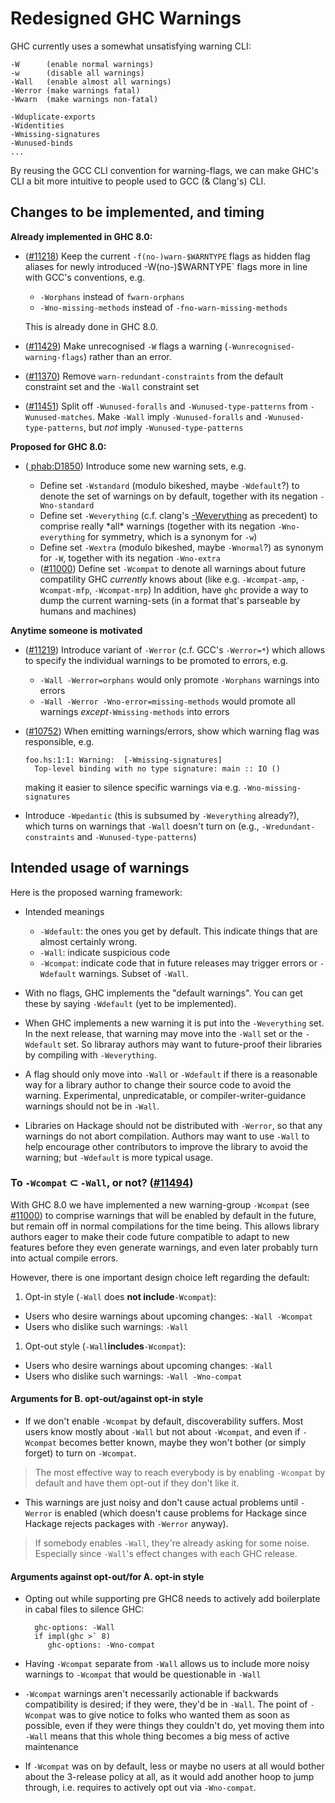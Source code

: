 # Redesigned GHC Warnings


GHC currently uses a somewhat unsatisfying warning CLI:

```wiki
-W      (enable normal warnings)
-w      (disable all warnings)
-Wall   (enable almost all warnings)
-Werror (make warnings fatal)
-Wwarn  (make warnings non-fatal)

-Wduplicate-exports
-Widentities
-Wmissing-signatures
-Wunused-binds
...
```


By reusing the GCC CLI convention for warning-flags, we can make GHC's CLI a bit more intuitive to people used to GCC (& Clang's) CLI.

## Changes to be implemented, and timing

**Already implemented in GHC 8.0:**

- ([\#11218](https://gitlab.haskell.org//ghc/ghc/issues/11218)) Keep the current `-f(no-)warn-$WARNTYPE` flags as hidden flag aliases for newly introduced -W(no-)$WARNTYPE\` flags more in line with GCC's conventions, e.g.

  - `-Worphans` instead of `fwarn-orphans`
  - `-Wno-missing-methods` instead of `-fno-warn-missing-methods`

  This is already done in GHC 8.0.

- ([\#11429](https://gitlab.haskell.org//ghc/ghc/issues/11429)) Make unrecognised `-W` flags a warning (`-Wunrecognised-warning-flags`) rather than an error. 

- ([\#11370](https://gitlab.haskell.org//ghc/ghc/issues/11370)) Remove `warn-redundant-constraints` from the default constraint set and the `-Wall` constraint set

- ([\#11451](https://gitlab.haskell.org//ghc/ghc/issues/11451)) Split off `-Wunused-foralls` and `-Wunused-type-patterns` from `-Wunused-matches`. Make `-Wall` imply `-Wunused-foralls` and `-Wunused-type-patterns`, but *not* imply `-Wunused-type-patterns`

**Proposed for GHC 8.0:**

- ([ phab:D1850](https://phabricator.haskell.org/D1850)) Introduce some new warning sets, e.g.

  - Define set `-Wstandard` (modulo bikeshed, maybe `-Wdefault`?) to denote the set of warnings on by default, together with its negation `-Wno-standard`
  - Define set `-Weverything` (c.f. clang's [ -Weverything](http://clang.llvm.org/docs/UsersManual.html#diagnostics-enable-everything) as precedent) to comprise really \*all\* warnings (together with its negation `-Wno-everything` for symmetry, which is a synonym for `-w`)
  - Define set `-Wextra` (modulo bikeshed, maybe `-Wnormal`?) as synonym for `-W`, together with its negation `-Wno-extra`
  - ([\#11000](https://gitlab.haskell.org//ghc/ghc/issues/11000)) Define set `-Wcompat` to denote all warnings about future compatility GHC *currently* knows about (like e.g. `-Wcompat-amp`, `-Wcompat-mfp`, `-Wcompat-mrp`)  In addition, have `ghc` provide a way to dump the current warning-sets (in a format that's parseable by humans and machines)

**Anytime someone is motivated**

- ([\#11219](https://gitlab.haskell.org//ghc/ghc/issues/11219)) Introduce variant of `-Werror` (c.f. GCC's `-Werror=*`) which allows to specify the individual warnings to be promoted to errors, e.g.

  - `-Wall -Werror=orphans` would only promote `-Worphans` warnings into errors
  - `-Wall -Werror -Wno-error=missing-methods` would promote all warnings *except*`-Wmissing-methods` into errors

- ([\#10752](https://gitlab.haskell.org//ghc/ghc/issues/10752)) When emitting warnings/errors, show which warning flag was responsible,
  e.g.

  ```wiki
  foo.hs:1:1: Warning:  [-Wmissing-signatures]
    Top-level binding with no type signature: main :: IO ()
  ```

  making it easier to silence specific warnings via e.g. `-Wno-missing-signatures`

- Introduce `-Wpedantic` (this is subsumed by `-Weverything` already?), which turns on warnings that `-Wall` doesn't turn on (e.g., `-Wredundant-constraints` and `-Wunused-type-patterns`)

## Intended usage of warnings


Here is the proposed warning framework:

- Intended meanings

  - `-Wdefault`: the ones you get by default. This indicate things that are almost certainly wrong.
  - `-Wall`: indicate suspicious code
  - `-Wcompat`: indicate code that in future releases may trigger errors or `-Wdefault` warnings.  Subset of `-Wall`.

- With no flags, GHC implements the "default warnings". You can get these by saying `-Wdefault` (yet to be implemented).

- When GHC implements a new warning it is put into the `-Weverything` set.  In the next release, that warning may move into the `-Wall` set or the `-Wdefault` set.  So libraray authors may want to future-proof their libraries by compiling with `-Weverything`.

- A flag should only move into `-Wall` or `-Wdefault` if there is a reasonable way for a library author to change their source code to avoid the warning. Experimental, unpredicatable, or compiler-writer-guidance warnings should not be in `-Wall`.

- Libraries on Hackage should not be distributed with `-Werror`, so that any warnings do not abort compilation.  Authors may want to use `-Wall` to help encourage other contributors to improve the library to avoid the warning; but `-Wdefault` is more typical usage.

### To `-Wcompat` ⊂ `-Wall`, or not? ([\#11494](https://gitlab.haskell.org//ghc/ghc/issues/11494))


With GHC 8.0 we have implemented a new warning-group `-Wcompat` (see
[\#11000](https://gitlab.haskell.org//ghc/ghc/issues/11000)) to comprise warnings that will be enabled by default in the
future, but remain off in normal compilations for the time
being. This allows library authors eager to make their code future
compatible to adapt to new features before they even generate
warnings, and even later probably turn into actual compile errors.


However, there is one important design choice left regarding the default:

1. Opt-in style  (`-Wall` does **not include**`-Wcompat`):

  - Users who desire warnings about upcoming changes: `-Wall -Wcompat`
  - Users who dislike such warnings: `-Wall`

1. Opt-out style (`-Wall`**includes**`-Wcompat`):

  - Users who desire warnings about upcoming changes: `-Wall`
  - Users who dislike such warnings: `-Wall -Wno-compat`

#### Arguments **for B. opt-out**/against opt-in style

- If we don't enable `-Wcompat` by default, discoverability
  suffers. Most users know mostly about `-Wall` but not about
  `-Wcompat`, and even if `-Wcompat` becomes better known, maybe they
  won't bother (or simply forget) to turn on `-Wcompat`.

>
> The most effective way to reach everybody is by enabling `-Wcompat`
> by default and have them opt-out if they don't like it.

- This warnings are just noisy and don't cause actual problems until
  `-Werror` is enabled (which doesn't cause problems for Hackage since
  Hackage rejects packages with `-Werror` anyway).

>
> If somebody enables `-Wall`, they're already asking for some noise.
> Especially since `-Wall`'s effect changes with each GHC release.

#### Arguments against opt-out/**for A. opt-in** style

- Opting out while supporting pre GHC8 needs to actively add boilerplate
  in cabal files to silence GHC:

  ```wiki
    ghc-options: -Wall
    if impl(ghc >` 8)
       ghc-options: -Wno-compat
  ```

- Having `-Wcompat` separate from `-Wall` allows us to include
  more noisy warnings to `-Wcompat` that would be questionable in `-Wall`

- `-Wcompat` warnings aren't necessarily actionable if backwards
  compatibility is desired; if they were, they'd be in `-Wall`. The
  point of `-Wcompat` was to give notice to folks who wanted them as soon
  as possible, even if they were things they couldn't do, yet moving
  them into `-Wall` means that this whole thing becomes a big mess of
  active maintenance

- If `-Wcompat` was on by default, less or maybe no users at all would
  bother about the 3-release policy at all, as it would add another
  hoop to jump through, i.e.  requires to actively opt out via
  `-Wno-compat`.
